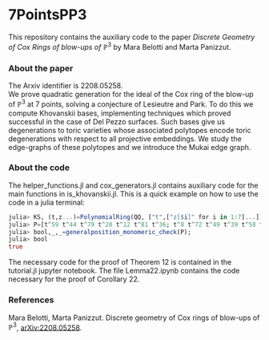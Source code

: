 # 7PointsPP3
This repository contains the auxiliary code to the paper *Discrete Geometry of Cox Rings of blow-ups of* $\mathbb{P}^3$ by Mara Belotti and Marta Panizzut.

### About the paper
The Arxiv identifier is 2208.05258.  
We prove quadratic generation for the ideal of the Cox ring of
the blow-up of $\mathbb{P}^3$ at 7 points, solving a conjecture of Lesieutre and Park. 
To do this we compute Khovanskii bases, implementing techniques which proved successful in the case of Del Pezzo surfaces. 
Such bases give us degenerations to toric varieties whose associated polytopes encode toric degenerations with respect to all projective embeddings. 
We study the edge-graphs of these polytopes and we introduce the Mukai edge graph.


### About the code
The helper_functions.jl and cox_generators.jl contains auxiliary code for the main functions in is_khovanskii.jl.
This is a quick example on how to use the code in a julia terminal:

```julia
julia> KS, (t,z...)=PolynomialRing(QQ, ["t",["z[$i]" for i in 1:7]...]);
julia> P=[t^59 t^44 t^79 t^20 t^12 t^81 t^36; t^8 t^72 t^49 t^39 t^58 t^23 t^64; t^44 t^58 t^12 t^52 t^57 t^49 t^51; t^25 t^23 t^60 t^72 t^45 t^51 t^6];
julia> bool,_,_=generalposition_monomeric_check(P);
julia> bool
true

```
The necessary code for the proof of Theorem 12 is contained in the tutorial.jl jupyter notebook. The file Lemma22.ipynb contains the code necessary for the proof of Corollary 22.

### References
Mara Belotti, Marta Panizzut. Discrete geometry of Cox rings of blow-ups of $\mathbb{P}^3$, [arXiv:2208.05258](https://arxiv.org/abs/2208.05258).

